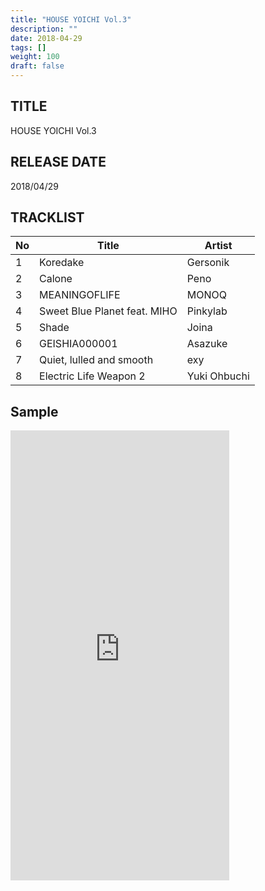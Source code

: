 ```yaml
---
title: "HOUSE YOICHI Vol.3"
description: ""
date: 2018-04-29
tags: []
weight: 100
draft: false
---
```


## TITLE
HOUSE YOICHI Vol.3

## RELEASE DATE
2018/04/29

## TRACKLIST

No | Title | Artist
--- | --- | ---
1 | Koredake | Gersonik
2 | Calone | Peno
3 | MEANINGOFLIFE | MONOQ
4 | Sweet Blue Planet feat. MIHO | Pinkylab
5 | Shade| Joina
6 | GEISHIA000001 | Asazuke
7 | Quiet, lulled and smooth | exy
8 | Electric Life Weapon 2 | Yuki Ohbuchi

## Sample
<iframe style="border: 0; width: 350px; height: 720px;" src="https://bandcamp.com/EmbeddedPlayer/album=3964130066/size=large/bgcol=ffffff/linkcol=0687f5/transparent=true/" seamless><a href="http://houseyoichi.bandcamp.com/album/house-yoichi-vol-3">HOUSE YOICHI Vol.3 by HOUSE YOICHI</a></iframe>